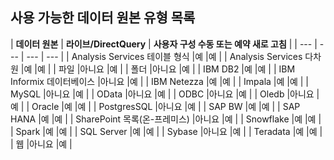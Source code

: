 ## <a name="list-of-available-data-source-types"></a>사용 가능한 데이터 원본 유형 목록

| **데이터 원본** | **라이브/DirectQuery** | **사용자 구성 수동 또는 예약 새로 고침** |
| --- | --- | --- | --- |
| Analysis Services 테이블 형식 |예 |예 |
| Analysis Services 다차원 |예 |예 |
| 파일 |아니요 |예 |
| 폴더 |아니요 |예 |
| IBM DB2 |예 |예 |
| IBM Informix 데이터베이스 |아니요 |예 |
| IBM Netezza |예 |예 |
| Impala |예 |예 |
| MySQL |아니요 |예 |
| OData |아니요 |예 |
| ODBC |아니요 |예 |
| Oledb |아니요 |예 |
| Oracle |예 |예 |
| PostgresSQL |아니요 |예 |
| SAP BW |예 |예 |
| SAP HANA |예 |예 |
| SharePoint 목록(온-프레미스) |아니요 |예 |
| Snowflake |예 |예 |
| Spark |예 |예 |
| SQL Server |예 |예 |
| Sybase |아니요 |예 |
| Teradata |예 |예 |
| 웹 |아니요 |예 |

